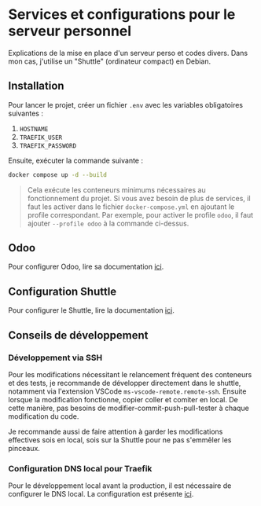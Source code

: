 # Services et configurations pour le serveur personnel

Explications de la mise en place d'un serveur perso et codes divers. Dans mon cas, j'utilise un "Shuttle" (ordinateur compact) en Debian.

## Installation

Pour lancer le projet, créer un fichier `.env` avec les variables obligatoires suivantes :

1. `HOSTNAME`
2. `TRAEFIK_USER`
3. `TRAEFIK_PASSWORD`

Ensuite, exécuter la commande suivante :

```bash
docker compose up -d --build
```

> Cela exécute les conteneurs minimums nécessaires au fonctionnement du projet. Si vous avez besoin de plus de services, il faut les activer dans le fichier `docker-compose.yml` en ajoutant le profile correspondant. Par exemple, pour activer le profile `odoo`, il faut ajouter `--profile odoo` à la commande ci-dessus.

## Odoo

Pour configurer Odoo, lire sa documentation [ici](odoo/README.md).

## Configuration Shuttle

Pour configurer le Shuttle, lire la documentation [ici](./docs/server-setup.md).

## Conseils de développement

### Développement via SSH

Pour les modifications nécessitant le relancement fréquent des conteneurs et des tests, je recommande de développer directement dans le shuttle, notamment via l'extension VSCode `ms-vscode-remote.remote-ssh`. Ensuite lorsque la modification fonctionne, copier coller et comiter en local. De cette manière, pas besoins de modifier-commit-push-pull-tester à chaque modification du code.

Je recommande aussi de faire attention à garder les modifications effectives sois en local, sois sur la Shuttle pour ne pas s'emmêler les pinceaux.

### Configuration DNS local pour Traefik

Pour le développement local avant la production, il est nécessaire de configurer le DNS local. La configuration est présente [ici](./docs/dnsmasq.md#configuration-du-dns).
